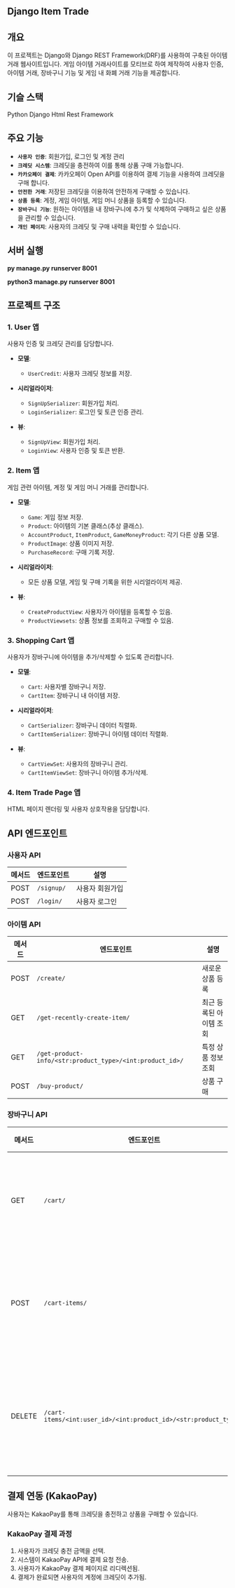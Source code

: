 ## Django Item Trade

## **개요**
이 프로젝트는 Django와 Django REST Framework(DRF)를 사용하여 구축된 아이템 거래 웹사이트입니다. 
게임 아이템 거래사이트를 모티브로 하여 제작하여 사용자 인증, 아이템 거래, 장바구니 기능 및 게임 내 화폐 거래 기능을 제공합니다.

## **기슬 스택**
Python 
Django
Html
Rest Framework

## **주요 기능**
- **`사용자 인증`**: 회원가입, 로그인 및 계정 관리
- **`크레딧 시스템`**: 크레딧을 충전하여 이를 통해 상품 구매 가능합니다.
- **`카카오페이 결제`**: 카카오페이 Open API를 이용하여 결제 기능을 사용하여 크레딧을 구매 합니다.
- **`안전한 거래`**: 저장된 크레딧을 이용하여 안전하게 구매할 수 있습니다.
- **`상품 등록`**: 계정, 게임 아이템, 게임 머니 상품을 등록할 수 있습니다.
- **`장바구니 기능`**: 원하는 아이템을 내 장바구니에 추가 및 삭제하여 구매하고 싶은 상품을 관리할 수 있습니다.
- **`개인 페이지`**: 사용자의 크레딧 및 구매 내력을 확인할 수 있습니다.

## **서버 실행**
**py manage.py runserver 8001**

**python3 manage.py runserver 8001**


## 프로젝트 구조
### 1. **User 앱**
사용자 인증 및 크레딧 관리를 담당합니다.

- **모델**:
  - `UserCredit`: 사용자 크레딧 정보를 저장.

- **시리얼라이저**:
  - `SignUpSerializer`: 회원가입 처리.
  - `LoginSerializer`: 로그인 및 토큰 인증 관리.

- **뷰**:
  - `SignUpView`: 회원가입 처리.
  - `LoginView`: 사용자 인증 및 토큰 반환.

### 2. **Item 앱**
게임 관련 아이템, 계정 및 게임 머니 거래를 관리합니다.

- **모델**:
  - `Game`: 게임 정보 저장.
  - `Product`: 아이템의 기본 클래스(추상 클래스).
  - `AccountProduct`, `ItemProduct`, `GameMoneyProduct`: 각기 다른 상품 모델.
  - `ProductImage`: 상품 이미지 저장.
  - `PurchaseRecord`: 구매 기록 저장.

- **시리얼라이저**:
  - 모든 상품 모델, 게임 및 구매 기록을 위한 시리얼라이저 제공.

- **뷰**:
  - `CreateProductView`: 사용자가 아이템을 등록할 수 있음.
  - `ProductViewsets`: 상품 정보를 조회하고 구매할 수 있음.

### 3. **Shopping Cart 앱**
사용자가 장바구니에 아이템을 추가/삭제할 수 있도록 관리합니다.

- **모델**:
  - `Cart`: 사용자별 장바구니 저장.
  - `CartItem`: 장바구니 내 아이템 저장.

- **시리얼라이저**:
  - `CartSerializer`: 장바구니 데이터 직렬화.
  - `CartItemSerializer`: 장바구니 아이템 데이터 직렬화.

- **뷰**:
  - `CartViewSet`: 사용자의 장바구니 관리.
  - `CartItemViewSet`: 장바구니 아이템 추가/삭제.

### 4. **Item Trade Page 앱**
HTML 페이지 렌더링 및 사용자 상호작용을 담당합니다.


## API 엔드포인트

### **사용자 API**
| 메서드 | 엔드포인트 | 설명 |
|--------|---------|-------------|
| POST | `/signup/` | 사용자 회원가입 |
| POST | `/login/` | 사용자 로그인 |

### **아이템 API**
| 메서드 | 엔드포인트 | 설명 |
|--------|---------|-------------|
| POST | `/create/` | 새로운 상품 등록 |
| GET | `/get-recently-create-item/` | 최근 등록된 아이템 조회 |
| GET | `/get-product-info/<str:product_type>/<int:product_id>/` | 특정 상품 정보 조회 |
| POST | `/buy-product/` | 상품 구매 |

### **장바구니 API**
| 메서드 | 엔드포인트 | 설명 |
|--------|---------|-------------|
| GET | `/cart/` | 사용자 장바구니 조회 |
| POST | `/cart-items/` | 장바구니에 아이템 추가 |
| DELETE | `/cart-items/<int:user_id>/<int:product_id>/<str:product_type>/` | 장바구니에서 아이템 삭제 |

## 결제 연동 (KakaoPay)
사용자는 KakaoPay를 통해 크레딧을 충전하고 상품을 구매할 수 있습니다.

### KakaoPay 결제 과정
1. 사용자가 크레딧 충전 금액을 선택.
2. 시스템이 KakaoPay API에 결제 요청 전송.
3. 사용자가 KakaoPay 결제 페이지로 리디렉션됨.
4. 결제가 완료되면 사용자의 계정에 크레딧이 추가됨.



